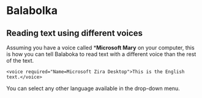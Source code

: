 # Balabolka

## Reading text using different voices

Assuming you have a voice called ***Microsoft Mary** on your computer, this is how you can tell Balaboka to read text with a different voice than the rest of the text.

    <voice required="Name=Microsoft Zira Desktop">This is the English text.</voice>

You can select any other language available in the drop-down menu.